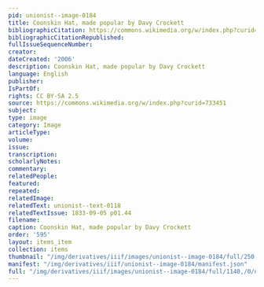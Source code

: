 ```yaml
---
pid: unionist--image-0184
title: Coonskin Hat, made popular by Davy Crockett
bibliographicCitation: https://commons.wikimedia.org/w/index.php?curid=733451
bibliographicCitationRepublished: 
fullIssueSequenceNumber: 
creator: 
dateCreated: '2006'
description: Coonskin Hat, made popular by Davy Crockett
language: English
publisher: 
IsPartOf: 
rights: CC BY-SA 2.5
source: https://commons.wikimedia.org/w/index.php?curid=733451
subject: 
type: image
category: Image
articleType: 
volume: 
issue: 
transcription: 
scholarlyNotes: 
commentary: 
relatedPeople: 
featured: 
repeated: 
relatedImage: 
relatedText: unionist--text-0118
relatedTextIssue: 1833-09-05 p01.44
filename: 
caption: Coonskin Hat, made popular by Davy Crockett
order: '595'
layout: items_item
collection: items
thumbnail: "/img/derivatives/iiif/images/unionist--image-0184/full/250,/0/default.jpg"
manifest: "/img/derivatives/iiif/unionist--image-0184/manifest.json"
full: "/img/derivatives/iiif/images/unionist--image-0184/full/1140,/0/default.jpg"
---
```

